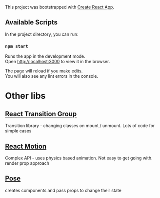 This project was bootstrapped with [Create React App](https://github.com/facebook/create-react-app).

## Available Scripts

In the project directory, you can run:

### `npm start`

Runs the app in the development mode.<br>
Open [http://localhost:3000](http://localhost:3000) to view it in the browser.

The page will reload if you make edits.<br>
You will also see any lint errors in the console.


# Other libs

## [React Transition Group](https://reactcommunity.org/react-transition-group/)

Transition library - changing classes on mount / unmount. 
Lots of code for simple cases

## [React Motion](https://github.com/chenglou/react-motion)

Complex API - uses physics based animation. 
Not easy to get going with. render prop approach

## [Pose](https://popmotion.io/pose/)

creates components and pass props to change their state
